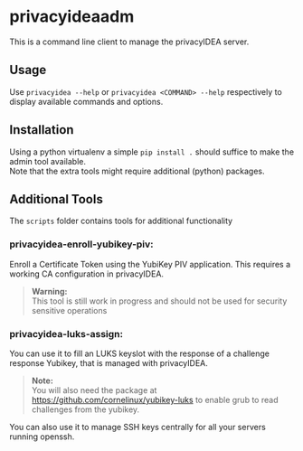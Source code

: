 privacyideaadm
==============

This is a command line client to manage the privacyIDEA server.

Usage
-----

Use `privacyidea --help` or `privacyidea <COMMAND> --help` respectively to
display available commands and options.

Installation
------------
Using a python virtualenv a simple `pip install .` should suffice to make
the admin tool available.<br/>
Note that the extra tools might require additional (python) packages.

Additional Tools
----------------

The `scripts` folder contains tools for additional functionality

### privacyidea-enroll-yubikey-piv:
Enroll a Certificate Token using the YubiKey PIV application.
This requires a working CA configuration in privacyIDEA.

> **Warning:**<br/>
> This tool is still work in progress and should not be used for security
> sensitive operations

### privacyidea-luks-assign:
You can use it to fill an LUKS keyslot with the response
of a challenge response Yubikey, that is managed with
privacyIDEA.

> **Note:**<br/>
> You will also need the package at https://github.com/cornelinux/yubikey-luks to enable
> grub to read challenges from the yubikey.

You can also use it to manage SSH keys centrally for all your
servers running openssh.
